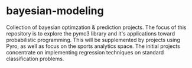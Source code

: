# bayesian-modeling
Collection of bayesian optimzation &amp; prediction projects. The focus of this repository is to explore the pymc3 library and it's applications toward probabilistic programming. This will be supplemented by projects using Pyro, as well as focus on the sports analytics space. The initial projects concentrate on implementing regression techniques on standard classification problems.
